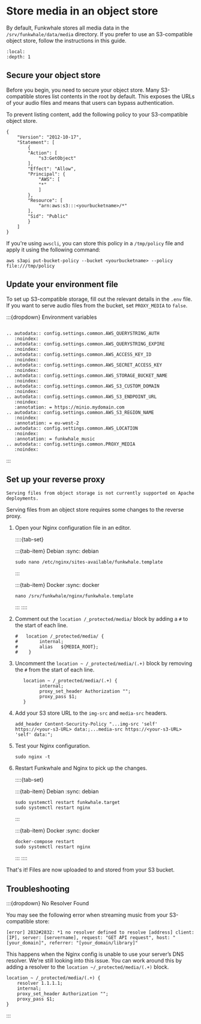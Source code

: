# Store media in an object store

By default, Funkwhale stores all media data in the `/srv/funkwhale/data/media` directory. If you prefer to use an S3-compatible object store, follow the instructions in this guide.

```{contents}
:local:
:depth: 1
```

## Secure your object store

Before you begin, you need to secure your object store. Many S3-compatible stores list contents in the root by default. This exposes the URLs of your audio files and means that users can bypass authentication.

To prevent listing content, add the following policy to your S3-compatible object store.

```{code-block} json
{
    "Version": "2012-10-17",
    "Statement": [
        {
        "Action": [
            "s3:GetObject"
        ],
        "Effect": "Allow",
        "Principal": {
            "AWS": [
            "*"
            ]
        },
        "Resource": [
            "arn:aws:s3:::<yourbucketname>/*"
        ],
        "Sid": "Public"
        }
    ]
}
```

If you're using `awscli`, you can store this policy in a `/tmp/policy` file and apply it using the following command:

```{code-block} sh
aws s3api put-bucket-policy --bucket <yourbucketname> --policy file:///tmp/policy
```

## Update your environment file

To set up S3-compatible storage, fill out the relevant details in the `.env` file. If you want to serve audio files from the bucket, set `PROXY_MEDIA` to `false`.

:::{dropdown} Environment variables

```{eval-rst}

.. autodata:: config.settings.common.AWS_QUERYSTRING_AUTH
   :noindex:
.. autodata:: config.settings.common.AWS_QUERYSTRING_EXPIRE
   :noindex:
.. autodata:: config.settings.common.AWS_ACCESS_KEY_ID
   :noindex:
.. autodata:: config.settings.common.AWS_SECRET_ACCESS_KEY
   :noindex:
.. autodata:: config.settings.common.AWS_STORAGE_BUCKET_NAME
   :noindex:
.. autodata:: config.settings.common.AWS_S3_CUSTOM_DOMAIN
   :noindex:
.. autodata:: config.settings.common.AWS_S3_ENDPOINT_URL
   :noindex:
   :annotation: = https://minio.mydomain.com
.. autodata:: config.settings.common.AWS_S3_REGION_NAME
   :noindex:
   :annotation: = eu-west-2
.. autodata:: config.settings.common.AWS_LOCATION
   :noindex:
   :annotation: = funkwhale_music
.. autodata:: config.settings.common.PROXY_MEDIA
   :noindex:

```

:::

## Set up your reverse proxy

```{note}
Serving files from object storage is not currently supported on Apache deployments.
```

Serving files from an object store requires some changes to the reverse proxy.

1. Open your Nginx configuration file in an editor.

   ::::{tab-set}

   :::{tab-item} Debian
   :sync: debian

   ```{code-block} sh
   sudo nano /etc/nginx/sites-available/funkwhale.template
   ```

   :::

   :::{tab-item} Docker
   :sync: docker

   ```{code-block} sh
   nano /srv/funkwhale/nginx/funkwhale.template
   ```

   :::
   ::::

2. Comment out the `location /_protected/media/` block by adding a `#` to the start of each line.

   ```{code-block} text
   #   location /_protected/media/ {
   #        internal;
   #        alias   ${MEDIA_ROOT};
   #    }
   ```

3. Uncomment the `location ~ /_protected/media/(.+)` block by removing the `#` from the start of each line.

   ```{code-block} text
      location ~ /_protected/media/(.+) {
            internal;
            proxy_set_header Authorization "";
            proxy_pass $1;
      }
   ```

4. Add your S3 store URL to the `img-src` and `media-src` headers.

   ```{code-block} text
   add_header Content-Security-Policy "...img-src 'self' https://<your-s3-URL> data:;...media-src https://<your-s3-URL> 'self' data:";
   ```

5. Test your Nginx configuration.

   ```{code-block} sh
   sudo nginx -t
   ```

6. Restart Funkwhale and Nginx to pick up the changes.

   ::::{tab-set}

   :::{tab-item} Debian
   :sync: debian

   ```{code-block} sh
   sudo systemctl restart funkwhale.target
   sudo systemctl restart nginx
   ```

   :::

   :::{tab-item} Docker
   :sync: docker

   ```{code-block} sh
   docker-compose restart
   sudo systemctl restart nginx
   ```

   :::
   ::::

That's it! Files are now uploaded to and stored from your S3 bucket.

## Troubleshooting

:::{dropdown} No Resolver Found

You may see the following error when streaming music from your S3-compatible store:

```{code-block} text
[error] 2832#2832: *1 no resolver defined to resolve [address] client: [IP], server: [servername], request: "GET API request", host: "[your_domain]", referrer: "[your_domain/library]"
```

This happens when the Nginx config is unable to use your server’s DNS resolver. We're still looking into this issue. You can work around this by adding a resolver to the `location ~/_protected/media/(.+)` block.

```{code-block} text
location ~ /_protected/media/(.+) {
    resolver 1.1.1.1;
    internal;
    proxy_set_header Authorization "";
    proxy_pass $1;
}
```

:::
